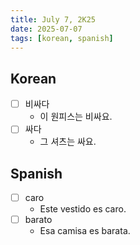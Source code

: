 ```yaml
---
title: July 7, 2K25
date: 2025-07-07
tags: [korean, spanish]
---
```


## Korean

- [ ] 비싸다
  - 이 원피스는 비싸요.
- [ ] 싸다
  - 그 셔츠는 싸요.

## Spanish

- [ ] caro
  - Este vestido es caro.
- [ ] barato
  - Esa camisa es barata.
